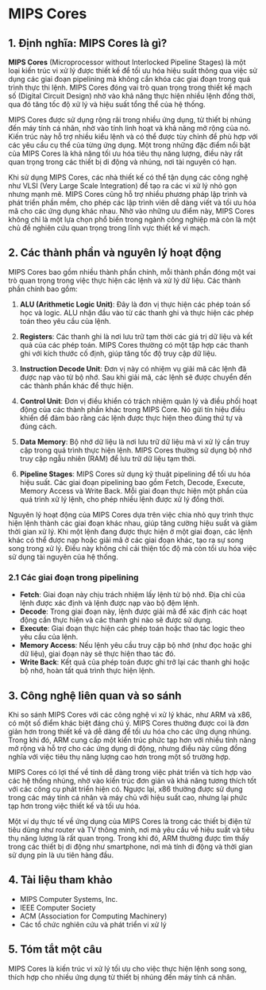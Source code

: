 # MIPS Cores

## 1. Định nghĩa: **MIPS Cores** là gì?
**MIPS Cores** (Microprocessor without Interlocked Pipeline Stages) là một loại kiến trúc vi xử lý được thiết kế để tối ưu hóa hiệu suất thông qua việc sử dụng các giai đoạn pipelining mà không cần khóa các giai đoạn trong quá trình thực thi lệnh. MIPS Cores đóng vai trò quan trọng trong thiết kế mạch số (Digital Circuit Design) nhờ vào khả năng thực hiện nhiều lệnh đồng thời, qua đó tăng tốc độ xử lý và hiệu suất tổng thể của hệ thống. 

MIPS Cores được sử dụng rộng rãi trong nhiều ứng dụng, từ thiết bị nhúng đến máy tính cá nhân, nhờ vào tính linh hoạt và khả năng mở rộng của nó. Kiến trúc này hỗ trợ nhiều kiểu lệnh và có thể được tùy chỉnh để phù hợp với các yêu cầu cụ thể của từng ứng dụng. Một trong những đặc điểm nổi bật của MIPS Cores là khả năng tối ưu hóa tiêu thụ năng lượng, điều này rất quan trọng trong các thiết bị di động và nhúng, nơi tài nguyên có hạn.

Khi sử dụng MIPS Cores, các nhà thiết kế có thể tận dụng các công nghệ như VLSI (Very Large Scale Integration) để tạo ra các vi xử lý nhỏ gọn nhưng mạnh mẽ. MIPS Cores cũng hỗ trợ nhiều phương pháp lập trình và phát triển phần mềm, cho phép các lập trình viên dễ dàng viết và tối ưu hóa mã cho các ứng dụng khác nhau. Nhờ vào những ưu điểm này, MIPS Cores không chỉ là một lựa chọn phổ biến trong ngành công nghiệp mà còn là một chủ đề nghiên cứu quan trọng trong lĩnh vực thiết kế vi mạch.

## 2. Các thành phần và nguyên lý hoạt động
MIPS Cores bao gồm nhiều thành phần chính, mỗi thành phần đóng một vai trò quan trọng trong việc thực hiện các lệnh và xử lý dữ liệu. Các thành phần chính bao gồm:

1. **ALU (Arithmetic Logic Unit)**: Đây là đơn vị thực hiện các phép toán số học và logic. ALU nhận đầu vào từ các thanh ghi và thực hiện các phép toán theo yêu cầu của lệnh.

2. **Registers**: Các thanh ghi là nơi lưu trữ tạm thời các giá trị dữ liệu và kết quả của các phép toán. MIPS Cores thường có một tập hợp các thanh ghi với kích thước cố định, giúp tăng tốc độ truy cập dữ liệu.

3. **Instruction Decode Unit**: Đơn vị này có nhiệm vụ giải mã các lệnh đã được nạp vào từ bộ nhớ. Sau khi giải mã, các lệnh sẽ được chuyển đến các thành phần khác để thực hiện.

4. **Control Unit**: Đơn vị điều khiển có trách nhiệm quản lý và điều phối hoạt động của các thành phần khác trong MIPS Core. Nó gửi tín hiệu điều khiển để đảm bảo rằng các lệnh được thực hiện theo đúng thứ tự và đúng cách.

5. **Data Memory**: Bộ nhớ dữ liệu là nơi lưu trữ dữ liệu mà vi xử lý cần truy cập trong quá trình thực hiện lệnh. MIPS Cores thường sử dụng bộ nhớ truy cập ngẫu nhiên (RAM) để lưu trữ dữ liệu tạm thời.

6. **Pipeline Stages**: MIPS Cores sử dụng kỹ thuật pipelining để tối ưu hóa hiệu suất. Các giai đoạn pipelining bao gồm Fetch, Decode, Execute, Memory Access và Write Back. Mỗi giai đoạn thực hiện một phần của quá trình xử lý lệnh, cho phép nhiều lệnh được xử lý đồng thời.

Nguyên lý hoạt động của MIPS Cores dựa trên việc chia nhỏ quy trình thực hiện lệnh thành các giai đoạn khác nhau, giúp tăng cường hiệu suất và giảm thời gian xử lý. Khi một lệnh đang được thực hiện ở một giai đoạn, các lệnh khác có thể được nạp hoặc giải mã ở các giai đoạn khác, tạo ra sự song song trong xử lý. Điều này không chỉ cải thiện tốc độ mà còn tối ưu hóa việc sử dụng tài nguyên của hệ thống.

### 2.1 Các giai đoạn trong pipelining
- **Fetch**: Giai đoạn này chịu trách nhiệm lấy lệnh từ bộ nhớ. Địa chỉ của lệnh được xác định và lệnh được nạp vào bộ đệm lệnh.
- **Decode**: Trong giai đoạn này, lệnh được giải mã để xác định các hoạt động cần thực hiện và các thanh ghi nào sẽ được sử dụng.
- **Execute**: Giai đoạn thực hiện các phép toán hoặc thao tác logic theo yêu cầu của lệnh.
- **Memory Access**: Nếu lệnh yêu cầu truy cập bộ nhớ (như đọc hoặc ghi dữ liệu), giai đoạn này sẽ thực hiện thao tác đó.
- **Write Back**: Kết quả của phép toán được ghi trở lại các thanh ghi hoặc bộ nhớ, hoàn tất quá trình thực hiện lệnh.

## 3. Công nghệ liên quan và so sánh
Khi so sánh MIPS Cores với các công nghệ vi xử lý khác, như ARM và x86, có một số điểm khác biệt đáng chú ý. MIPS Cores thường được coi là đơn giản hơn trong thiết kế và dễ dàng để tối ưu hóa cho các ứng dụng nhúng. Trong khi đó, ARM cung cấp một kiến trúc phức tạp hơn với nhiều tính năng mở rộng và hỗ trợ cho các ứng dụng di động, nhưng điều này cũng đồng nghĩa với việc tiêu thụ năng lượng cao hơn trong một số trường hợp.

MIPS Cores có lợi thế về tính dễ dàng trong việc phát triển và tích hợp vào các hệ thống nhúng, nhờ vào kiến trúc đơn giản và khả năng tương thích tốt với các công cụ phát triển hiện có. Ngược lại, x86 thường được sử dụng trong các máy tính cá nhân và máy chủ với hiệu suất cao, nhưng lại phức tạp hơn trong việc thiết kế và tối ưu hóa.

Một ví dụ thực tế về ứng dụng của MIPS Cores là trong các thiết bị điện tử tiêu dùng như router và TV thông minh, nơi mà yêu cầu về hiệu suất và tiêu thụ năng lượng là rất quan trọng. Trong khi đó, ARM thường được tìm thấy trong các thiết bị di động như smartphone, nơi mà tính di động và thời gian sử dụng pin là ưu tiên hàng đầu.

## 4. Tài liệu tham khảo
- MIPS Computer Systems, Inc.
- IEEE Computer Society
- ACM (Association for Computing Machinery)
- Các tổ chức nghiên cứu và phát triển vi xử lý

## 5. Tóm tắt một câu
MIPS Cores là kiến trúc vi xử lý tối ưu cho việc thực hiện lệnh song song, thích hợp cho nhiều ứng dụng từ thiết bị nhúng đến máy tính cá nhân.